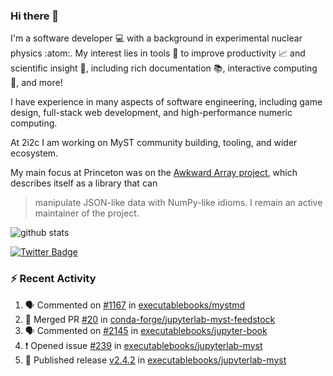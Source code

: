 ### Hi there 👋 

I'm a software developer 💻 with a background in experimental nuclear physics :atom:. My interest lies in tools :wrench: to improve productivity :chart_with_upwards_trend: and scientific insight :telescope:, including rich documentation 📚, interactive computing 🧮, and more! 

I have experience in many aspects of software engineering, including game design, full-stack web development, and high-performance numeric computing. 

At 2i2c I am working on MyST community building, tooling, and wider ecosystem. 

My main focus at Princeton was on the [Awkward Array project](awkward-array.org/), which describes itself as a library that can 
> manipulate JSON-like data with NumPy-like idioms. I remain an active maintainer of the project. 

![github stats](https://github-readme-stats.vercel.app/api?username=agoose77&show_icons=true&hide_rank=true&hide_title=true&bg_color=30,e76445,904e95&text_color=efe3ec&icon_color=efe3ec)
<!--
**agoose77/agoose77** is a ✨ _special_ ✨ repository because its `README.md` (this file) appears on your GitHub profile.

Here are some ideas to get you started:

- 🔭 I’m currently working on ...
- 🌱 I’m currently learning ...
- 👯 I’m looking to collaborate on ...
- 🤔 I’m looking for help with ...
- 💬 Ask me about ...
- 📫 How to reach me: ...
- 😄 Pronouns: ...
- ⚡ Fun fact: ...
-->

[![Twitter Badge](https://img.shields.io/twitter/follow/agoose77?style=flat-square&logo=Twitter&logoColor=white&color=cornflowerblue)](https://twitter.com/agoose77)

### :zap: Recent Activity

<!--START_SECTION:activity-->
1. 🗣 Commented on [#1167](https://github.com/executablebooks/mystmd/pull/1167#issuecomment-2084486173) in [executablebooks/mystmd](https://github.com/executablebooks/mystmd)
2. 🎉 Merged PR [#20](https://github.com/conda-forge/jupyterlab-myst-feedstock/pull/20) in [conda-forge/jupyterlab-myst-feedstock](https://github.com/conda-forge/jupyterlab-myst-feedstock)
3. 🗣 Commented on [#2145](https://github.com/executablebooks/jupyter-book/pull/2145#issuecomment-2079623748) in [executablebooks/jupyter-book](https://github.com/executablebooks/jupyter-book)
4. ❗ Opened issue [#239](https://github.com/executablebooks/jupyterlab-myst/issues/239) in [executablebooks/jupyterlab-myst](https://github.com/executablebooks/jupyterlab-myst)
5. 🚀 Published release [v2.4.2](https://github.com/executablebooks/jupyterlab-myst/releases/tag/v2.4.2) in [executablebooks/jupyterlab-myst](https://github.com/executablebooks/jupyterlab-myst)
<!--END_SECTION:activity-->
